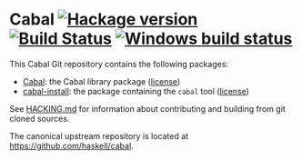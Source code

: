 # Cabal [![Hackage version](https://img.shields.io/hackage/v/Cabal.svg?label=Hackage)](https://hackage.haskell.org/package/Cabal) [![Build Status](https://secure.travis-ci.org/haskell/cabal.svg?branch=master)](http://travis-ci.org/haskell/cabal) [![Windows build status](https://ci.appveyor.com/api/projects/status/yotutrf4i4wn5d9y/branch/master?svg=true)](https://ci.appveyor.com/project/23Skidoo/cabal)

This Cabal Git repository contains the following packages:

 * [Cabal](Cabal/README.md): the Cabal library package ([license](Cabal/LICENSE))
 * [cabal-install](cabal-install/README.md): the package containing the `cabal` tool ([license](cabal-install/LICENSE))

See [HACKING.md](HACKING.md) for information about contributing and building
from git cloned sources.

The canonical upstream repository is located at
https://github.com/haskell/cabal.
